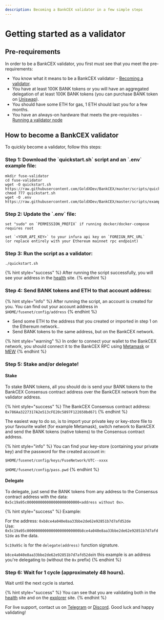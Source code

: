 ```yaml
---
description: Becoming a BankCEX validator in a few simple steps
---
```


# Getting started as a validator

## Pre-requirements

In order to be a BankCEX validator, you first must see that you meet the pre-requirements:

* You know what it means to be a BankCEX validator - [Becoming a validator](how-to-become-a-validator.md#what-it-means-to-be-a-validator).
* You have at least 100K BANK tokens or you will have an aggregated delegation of at least 100K BANK tokens \(you can purchase BANK token on [Uniswap](https://uniswap.exchange/swap/0x970b9bb2c0444f5e81e9d0efb84c8ccdcdcaf84d)\).
* You should have some ETH for gas, 1 ETH should last you for a few months.
* You have an always-on hardware that meets the pre-requisites - [Running a validator node](run-your-own-validator.md#pre-requisites)

## How to become a BankCEX validator

To quickly become a validator, follow this steps:

### Step 1: Download the \`quickstart.sh\` script and an \`.env\` example file:

```text
mkdir fuse-validator
cd fuse-validator
wget -O quickstart.sh https://raw.githubusercontent.com/GoldXDev/BankCEX/master/scripts/quickstart.sh
chmod 777 quickstart.sh
wget -O .env https://raw.githubusercontent.com/GoldXDev/BankCEX/master/scripts/examples/.env.validator.example
```

### Step 2: Update the \`.env\` file:

```text
set "sudo" on `PERMISSION_PREFIX` if running docker/docker-compose requires root

set `<YOUR_API_KEY>` to your infura api key on `FOREIGN_RPC_URL`
(or replace entirely with your Ethereum mainnet rpc endpoint)
```

### Step 3: Run the script as a validator:

```text
./quickstart.sh
```

{% hint style="success" %}
After running the script successfully, you will see your address in the [health](https://status.bankcoin.io/) site.
{% endhint %}

### Step 4: **Send BANK tokens and ETH to that account address:**

{% hint style="info" %}
After running the script, an account is created for you. You can find out your account address in `$HOME/fusenet/config/address`
{% endhint %}

* Send some ETH to the address that you created or imported in step 1 on the Ethereum network..
* Send BANK tokens to the same address, but on the BankCEX network.

{% hint style="warning" %}
In order to connect your wallet to the BankCEX network, you should connect it to the BankCEX RPC using [Metamask](../../how-to-add-fuse-to-your-metamask.md) or [MEW](../../how-to-add-fuse-network-to-mew.md)
{% endhint %}

### Step 5: Stake and/or delegate!

#### Stake

To stake BANK tokens, all you should do is send your BANK tokens to the BankCEX Consensus contract address over the BankCEX network from the validator address.

{% hint style="success" %}
The BankCEX Consensus contract address: `0x786Aa3227317A2e513cFE20c5897F122650bd671`
{% endhint %}

The easiest way to do so, is to import your private key or key-store file to your favourite wallet \(for example Metamask\), switch network to BankCEX and send the BANK tokens \(native tokens\) to the Consensus contract address.

{% hint style="info" %}
You can find your key-store \(containing your private key\) and the password for the created account in:

`$HOME/fusenet/config/keys/FuseNetwork/UTC--xxxx`

`$HOME/fusenet/config/pass.pwd`
{% endhint %}

#### Delegate

To delegate, just send the BANK tokens from any address to the Consensus contract address with the data: `0x5c19a95c000000000000000000000000<address without 0x>`.

{% hint style="success" %}
Example:

For the address: `0xb8ce4a040e8aa33bbe2de62e92851b7d7afd52de`  
Use: `0x5c19a95c000000000000000000000000b8ce4a040e8aa33bbe2de62e92851b7d7afd52de` as the data.

`5c19a95c` is for the `delegate(address)` function signature.

`b8ce4a040e8aa33bbe2de62e92851b7d7afd52de`in this example is an address you're delegating to \(without the `0x` prefix\)
{% endhint %}

### Step 6: Wait for 1 cycle \(approximately 48 hours\).

Wait until the next cycle is started.

{% hint style="success" %}
You can see that you are validating both in the [health](https://status.bankcoin.io/) site and on the [explorer](https://scan.bankcoin.io) site.
{% endhint %}

For live support, contact us on [Telegram](https://t.me/) or [Discord](https://discord.gg/). Good luck and happy validating!

